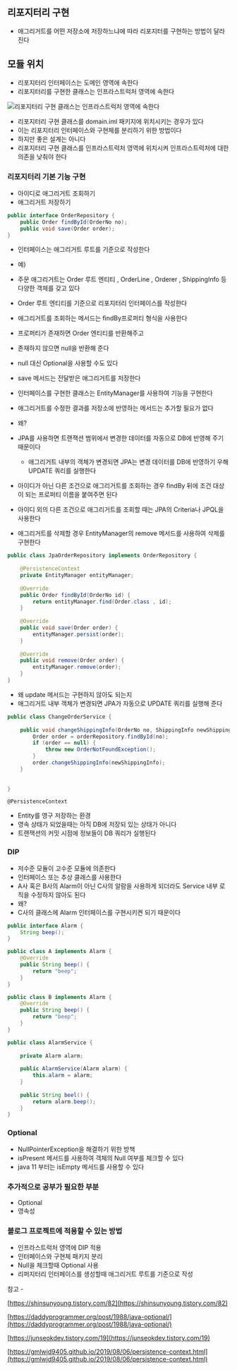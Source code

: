## 리포지터리 구현

- 애그리거트를 어떤 저장소에 저장하느냐에 따라 리포지터를 구현하는 방법이 달라진다

## 모듈 위치

- 리포지터리 인터페이스는 도메인 영역에 속한다
- 리포지터리를 구현한 클래스는 인프라스트럭처 영역에 속한다

![리포지터리 구현 클래스는 인프라스트럭처 영역에 속한다](https://user-images.githubusercontent.com/42866800/160238699-000da971-23e5-4ce5-b17c-c855c5bfd23e.png)


- 리포지터리 구현 클래스를 domain.iml 패키지에 위치시키는 경우가 있다
- 이는 리포지터리 인터페이스와 구현체를 분리하기 위한 방법이다
- 하지만 좋은 설계는 아니다
- 리포지터리 구현 클래스를 인프라스트럭처 영역에 위치시켜 인프라스트럭처에 대한 의존을 낮춰야 한다

### 리포지터리 기본 기능 구현

- 아이디로 애그리거트 조회하기
- 애그리거트 저장하기

```java
public interface OrderRepository {
    public Order findById(OrderNo no);
    public void save(Order order);
}
```

- 인터페이스는 애그리거트 루트를 기준으로 작성한다
- 예)
- 주문 애그리거트는 Order 루트 엔티티 , OrderLine , Orderer , ShippingInfo 등 다양한 객체를 갖고 있다
- Order 루트 엔티티를 기준으로 리포지터리 인터페이스를 작성한다

- 애그리거트를 조회하는 메서드는 findBy프로퍼티 형식을 사용한다
- 프로퍼티가 존재하면 Order 엔티티를 반환해주고
- 존재하지 않으면 null을 반환해 준다
- null 대신 Optional을 사용할 수도 있다

- save 메서드는 전달받은 애그리거트를 저장한다
- 인터페이스를 구현한 클래스는 EntityManager를 사용하여 기능을 구현한다
- 애그리거트를 수정한 결과를 저장소에 반영하는 메서드는 추가할 필요가 없다
- 왜?
- JPA를 사용하면 트랜잭션 범위에서 변경한 데이터를 자동으로 DB에 반영해 주기 때문이다
    - 애그리거트 내부의 객체가 변경되면 JPA는 변경 데이터를 DB에 반영하기 우해 UPDATE 쿼리를 실행한다
- 아이디가 아닌 다른 조건으로 애그리거트를 조회하는 경우 findBy 뒤에 조건 대상이 되는 프로퍼티 이름을 붙여주면 된다
- 아이디 외의 다른 조건으로 애그리거트를 조회할 때는 JPA의 Criteria나 JPQL을 사용한다

- 애그리거트를 삭제할 경우 EntityManager의 remove 메서드를 사용하여 삭제를 구현한다

```java
public class JpaOrderRepository implements OrderRepository {
    
    @PersistenceContext
    private EntityManager entityManager;
    
    @Override
    public Order findById(OrderNo id) {
        return entityManager.find(Order.class , id);
    }
    
    @Override
    public void save(Order order) {
        entityManager.persist(order);
    }
    
    @Override
    public void remove(Order order) {
        entityManager.remove(order);
    }
}
```

- 왜 update 메서드는 구현하지 않아도 되는지
- 애그리거트 내부 객체가 변경되면 JPA가 자동으로 UPDATE 쿼리를 실행해 준다

```java
public class ChangeOrderService {
    
    public void changeShippingInfo(OrderNo no, ShippingInfo newShippingInfo) {
        Order order = orderRepository.findById(no);
        if (order == null) {
            throw new OrderNotFoundException();
        }
        order.changeShippingInfo(newShippingInfo);
    }
    
    
}
```

`@PersistenceContext`

- Entity를 영구 저장하는 환경
- 영속 상태가 되었을때는 아직 DB에 저장되 있는 상태가 아니다
- 트랜잭션의 커밋 시점에 정보들이 DB 쿼리가 실행된다

### DIP

- 저수준 모듈이 고수준 모듈에 의존한다
- 인터페이스 또는 추상 클래스를 사용한다
- A사 혹은 B사의 Alarm이 아닌 C사의 알람을 사용하게 되더라도 Service 내부 로직을 수정하지 않아도 된다
- 왜?
- C사의 클래스에 Alarm 인터페이스를 구현시키켠 되기 때문이다

```java
public interface Alarm {
    String beep();
}
```

```java
public class A implements Alarm {
    @Override
    public String beep() {
        return "beep";
    }
}
```

```java
public class B implements Alarm {
    @Override
    public String beep() {
        return "beep";
    }
}
```

```java
public class AlarmService {
    
    private Alarm alarm;
    
    public AlarmService(Alarm alarm) {
        this.alarm = alarm;
    }
    
    public String beel() {
        return alarm.beep();
    }
}
```

### Optional

- NullPointerException을 해결하기 위한 방책
- isPresent 메서드를 사용하여 객체의 Null 여부를 체크할 수 있다
- java 11 부터는 isEmpty 메서드를 사용할 수 있다

### 추가적으로 공부가 필요한 부분

- Optional
- 영속성

### 블로그 프로젝트에 적용할 수 있는 방법

- 인프라스트럭처 영역에 DIP 적용
- 인터페이스와 구현체 패키지 분리
- Null을 체크할때 Optional 사용
- 리퍼지터리 인터페이스를 생성할때 애그리거트 루트를 기준으로 작성

참고 - 

[https://shinsunyoung.tistory.com/82](https://shinsunyoung.tistory.com/82)

[https://daddyprogrammer.org/post/1988/java-optional/](https://daddyprogrammer.org/post/1988/java-optional/)

[https://junseokdev.tistory.com/19](https://junseokdev.tistory.com/19)

[https://gmlwjd9405.github.io/2019/08/06/persistence-context.html](https://gmlwjd9405.github.io/2019/08/06/persistence-context.html)